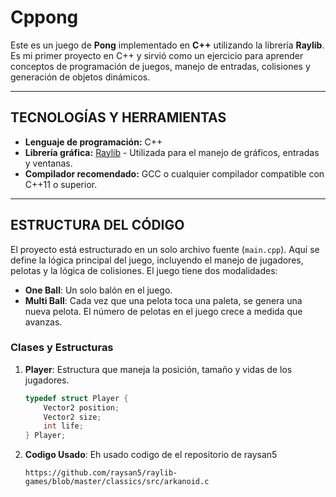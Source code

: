 # Cppong

Este es un juego de **Pong** implementado en **C++** utilizando la librería **Raylib**. Es mi primer proyecto en C++ y sirvió como un ejercicio para aprender conceptos de programación de juegos, manejo de entradas, colisiones y generación de objetos dinámicos.

---

## TECNOLOGÍAS Y HERRAMIENTAS

- **Lenguaje de programación:** C++
- **Librería gráfica:** [Raylib](https://www.raylib.com) - Utilizada para el manejo de gráficos, entradas y ventanas.
- **Compilador recomendado:** GCC o cualquier compilador compatible con C++11 o superior.

---

## ESTRUCTURA DEL CÓDIGO

El proyecto está estructurado en un solo archivo fuente (`main.cpp`). Aquí se define la lógica principal del juego, incluyendo el manejo de jugadores, pelotas y la lógica de colisiones. El juego tiene dos modalidades:

- **One Ball**: Un solo balón en el juego.
- **Multi Ball**: Cada vez que una pelota toca una paleta, se genera una nueva pelota. El número de pelotas en el juego crece a medida que avanzas.

### Clases y Estructuras

1. **Player**: Estructura que maneja la posición, tamaño y vidas de los jugadores.
   ```cpp
   typedef struct Player {
       Vector2 position;
       Vector2 size;
       int life;
   } Player;

2. **Codigo Usado**: Eh usado codigo de el repositorio de raysan5
   ```
   https://github.com/raysan5/raylib-games/blob/master/classics/src/arkanoid.c
